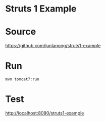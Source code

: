 Struts 1 Example
================

# Source
https://github.com/junlapong/struts1-example

# Run
```term
mvn tomcat7:run
```

# Test
[http://localhost:8080/struts1-example](http://localhost:8080/struts1-example)


